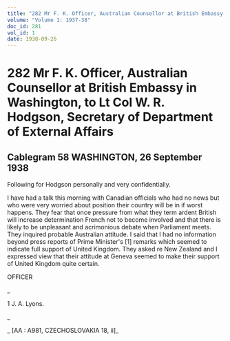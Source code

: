 ```yaml
---
title: "282 Mr F. K. Officer, Australian Counsellor at British Embassy in Washington, to Lt Col W. R. Hodgson, Secretary of Department of External Affairs"
volume: "Volume 1: 1937-38"
doc_id: 281
vol_id: 1
date: 1938-09-26
---
```


# 282 Mr F. K. Officer, Australian Counsellor at British Embassy in Washington, to Lt Col W. R. Hodgson, Secretary of Department of External Affairs

## Cablegram 58 WASHINGTON, 26 September 1938

Following for Hodgson personally and very confidentially.

I have had a talk this morning with Canadian officials who had no news but who were very worried about position their country will be in if worst happens. They fear that once pressure from what they term ardent British will increase determination French not to become involved and that there is likely to be unpleasant and acrimonious debate when Parliament meets. They inquired probable Australian attitude. I said that I had no information beyond press reports of Prime Minister's [1] remarks which seemed to indicate full support of United Kingdom. They asked re New Zealand and I expressed view that their attitude at Geneva seemed to make their support of United Kingdom quite certain.

OFFICER

_

1 J. A. Lyons.

_

_ [AA : A981, CZECHOSLOVAKIA 18, ii]_
